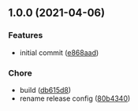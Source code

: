 ## 1.0.0 (2021-04-06)


### Features

* initial commit ([e868aad](https://github.com/amirmohsen/flexverse-eslint-plugin-core/commit/e868aad95dc0df378a25ee63b9cbe58c66da5cca))


### Chore

* build ([db615d8](https://github.com/amirmohsen/flexverse-eslint-plugin-core/commit/db615d81459e86ebd2e7cab1b24de3ae34c10f0e))
* rename release config ([80b4340](https://github.com/amirmohsen/flexverse-eslint-plugin-core/commit/80b43406d8e8fef5650e661b75a6bea3e2e9eed5))
